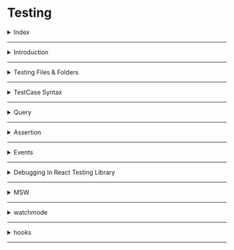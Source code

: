# Testing

<details>
<summary>Index</summary>

## Index
* Introduction
* Testing Files & Folders
* TestCase Syntax
* Query
* Assertion
* Events 

</details>

---

<details>
<summary>Introduction</summary>

## Introduction
* Software testing is the process of finding errors in a software product before it is launched.

### Types of Testing 
1. Manual Testing
2. Automatic Testing

### Testing by Developers
1. Unit Testing : Testing individual units or components.
2. Integrated Testing : Testing between two units or components.
3. E2E Testing : Test the Complete Software Product from Start to end.

### React Testing Tools
1. jest Framework
2. React Testing library

### What should we test
* Functions which we write
* UI elements that we write
* Props and States
* UI condition testing
* UI state testing
* Event Testing
* API testing
* Component rendering testing

### Avoid testing
* ExternalUI library code
* No need to test default function of JS and react
* sometimes we should mock function rather than testing it in details.

</details>

---

<details>
<summary>Testing Files & Folders</summary>

## Testing Files & Folders

### Testing File Names
Outside of the `__tests__` Folder we can create testing files with extensions`.test.js` or `.spec.js` then only js file will be considered as testing file.
* `App.test.js`
* `App.spec.js`

### Testing Folder Name
Inside of the `__tests__` Folder we can create testing files.  
Inside of the `__tests__` Folder all files are consider as testing files by React Testing Library.

* `__tests__`
    - App.test.js
    - App.spec.js
    - App.js

### Run All test files
`npm run test`

### Run specific test file
`npm run test App.test.js`

</details>

---

<details>
<summary>TestCase Syntax</summary>

## TestCase Syntax

```js
test("description", () => {
    // Render
    // Querying
    // Assertion
})
```

### Writing Testcase Steps
1. Render : Render Component
2. Querying : Find element or Function
3. Assertion : Check validation

### Simple Unit Test 

```js App.js
export const sum = (a, b) => {
    return a+b;
}

export const mul = (a, b) => {
    return a*b;
}
```

```js App.test.js
/* ----->  Import External Files <----- */ 
import {sum, mul} from "./App.js"

/* -----> TestCases <----- */ 
test("Testing for sum Function", () => {
    let output = sum(2,3)
    expect(output).toBe(5)
})

it("Testing for mul Function", () => {
    let output = mul(2,3)
    expect(output).toBe(6)
})
```

### Grouping Testcases
We can Group multiple testcases into single testcase.

```js App.js
export const sum = (a, b) => {
    return a+b;
}

export const mul = (a, b) => {
    return a*b;
}
```

```js App.test.js
/* ----->  Import External Files <----- */ 
import {sum, mul} from ".App"


/* -----> Testcases <----- */ 
describe("Testing for maths file", () => {

test("Testing for sum Function", () => {
    let output = sum(2,3)
    expect(output).toBe(5)
})

it("Testing for mul Function", () => {
    let output = mul(2,3)
    expect(output).toBe(6)
})
})
```

</details>

---

<details>
<summary>Query</summary>

## Querying
 Querying process of selecting or finding elements within a rendered component or UI for the purpose of making assertions or interacting with them in tests.
* RTL Query : React Testing Library Query

### Find Elements
* getByText
* getByDisplayValue
* getByRole
* getByPlaceholderText
* getByLabelText
* getByAltText
* getByTitle
* getByTestId
* Custom Role

### Find Multiple Same Category Elements
* getAllByText
* getAllByDisplayValue
* getAllByRole
* getAllByPlaceholderText
* getAllByLabelText
* getAllByAltText
* getAllByTitle
* getAllByTestId
* Custom Role
* custom Query => document.getElementById("IdName")
* Querying withIn element

### Priority Order for RTL Queries
1. ByRole
2. ByLabelText
3. ByPlaceholderText
4. ByText
5. ByDisplayValue
6. ByAltText
7. ByTitle 
8. ByTestId


### Query Types
* getBy
* queryBy -> conditions
* findBy -> Asynchronous Functions
* getAllBy
* queryAllBy
* findAllBy


#### Example

```js Home.js
import React from 'react'

const Home = () => {
  return (
    <div>
      <h1>Heading1</h1>
      <div role="container">Container</div>

      <label htmlFor="text">Enter Your Name</label>
      <input type="text" placeholder='Enter Your Name' id="text" defaultValue="Ande Praveen"/>

      <img src="../Assets/image.jpg" alt="photo" title="photo"/>
      <span data-testid="span-element">Inline</span>

      <label htmlFor="password">Password</label>
      <input type="password" id="password"/>

    </div>
  )
}

export default Home
```

```js Home.test.js
/* -----> Third Party Packages <----- */
import { render, screen } from "@testing-library/react"

/* -----> Import External Components <----- */
import Home from "./Home"


/* -----> Testcases <----- */ 
test("Testing Home Component", () => {
    // Render
    render(<Home/>)

    // Querying
    const headingElement1 = screen.getByText("Heading1")
    const headingElement2 = screen.getByText(/heading1/i)

    const headingElement3 = screen.getByRole('heading', {level: 1})

    const container = screen.getByRole("container")

    const textBox1 = screen.getByRole("textbox")
    const textBox2 = screen.getByPlaceholderText("Enter Your Name")
    const textBox3 = screen.getByLabelText("Enter Your Name")
    const textBox4 = screen.getByDisplayValue("Ande Praveen")

    const image1 = screen.getByAltText("photo")
    const image2 = screen.getByTitle("photo")

    const span = screen.getByTestId("span-element")

    const passwordInput = screen.getByRole('textbox', { name: "Password" });
 
    
    // Assertion
    expect(headingElement1).toBeInTheDocument()
    expect(headingElement2).toBeInTheDocument()
    expect(headingElement3).toBeInTheDocument()

    expect(container).toBeInTheDocument()

    expect(textBox1).toBeInTheDocument()
    expect(textBox2).toBeInTheDocument()
    expect(textBox3).toBeInTheDocument()
    expect(textBox3).toHaveValue("Ande Praveen")
    expect(textBox4).toBeInTheDocument()


    expect(image1).toBeInTheDocument()
    expect(image2).toBeInTheDocument()

    expect(span).toBeInTheDocument()

    expect(passwordInput).toBeInTheDocument()
})
```

#### Example Multiple Same Elements
```js MultipleSameElements.js
import React from 'react'

const MultipleSameElements = () => {
  return (
    <div>
      <div>
        <input type='checkbox' id="checkbox1" defaultChecked={true}/>
        <label htmlFor='checkbox1'>Checkbox</label>
      </div>
      <div>
        <input type='checkbox' id="checkbox2" defaultChecked={true}/>
        <label htmlFor='checkbox2'>Checkbox</label>
      </div>
      <div>
        <input type='checkbox' id="checkbox3" defaultChecked={true}/>
        <label htmlFor='checkbox3'>Checkbox</label>
      </div>
    </div>
  )
}

export default MultipleSameElements

```

```js MultipleSameElements.test.js
import { render, screen } from "@testing-library/react"
import MultipleSameElements from "./MultipleSameElements"

test("Testing MutipleSameElements Component", () => {
    // Render 
    render(<MultipleSameElements/>)

    // Querying 
    const labels = screen.getAllByLabelText("Checkbox")

    // Assertions
    expect(labels.length).toBe(3)
    for (let i=0; i<labels.length; i++){
        expect(labels[i]).toBeChecked()
    }
})

```

</details>

---

<details>
<summary>Assertion</summary>

## Assertion
In Jest, an assertion is a statement that checks whether a condition is true or false and typically indicates whether a test has passed or failed. Jest is a popular JavaScript testing framework commonly used for testing JavaScript code, including React applications.

### Assertion Methods
* toBeInTheDocument()
* toHaveValue("defaultValue")
* toHaveAttribute("attributeName")
* toHaveClass("className")
* toBeEnabled()
* toBeDisabled()

### Negative Assertion Methods
* not.toHaveValue("defaultValue")
* not.toHaveAttribute("class")
* not.toHaveClass("className")
* not.toBeEnabled()
* not.toBeDisabled()

### Matching 
```js
// Querying match with Function
    const heading = screen.getByText((content, element) => {
        return content.startsWith("Head")
    })
```
</details>

---

<details>
<summary>Events</summary>

## Events
* click
* change

</details>

---

<details>
<summary>Debugging In React Testing Library</summary>

## Debugging In React Testing Library
* Automatic debugging
* prettyDOM
* debug
* DEBUG_PRINT_LIMIT=1000 npm test
* logRoles

</details>

---

<details>
<summary>MSW</summary>

## MSW
* MSW stands for Mock Service Worker
* React Testing Library recommend to use MSW
</details>

---
<details>
<summary>watchmode</summary>

## watchmode
* run all testCases
* run only failed testCases

</details>

---

<details>
<summary>hooks</summary>

## hooks
* before
* after
</details>

---